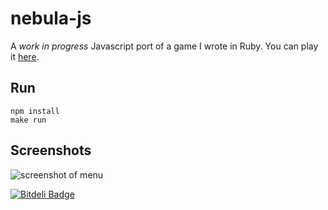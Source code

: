nebula-js
=========

A _work in progress_ Javascript port of a game I wrote in Ruby. You can play it [here](http://jamesmoriarty.github.io/nebula-js/index.html).

Run
---

```
npm install
make run
```

Screenshots
-----------

![screenshot of menu](https://raw.github.com/jamesmoriarty/nebula-js/master/doc/screenshot-01.jpg)




[![Bitdeli Badge](https://d2weczhvl823v0.cloudfront.net/jamesmoriarty/nebula-js/trend.png)](https://bitdeli.com/free "Bitdeli Badge")

